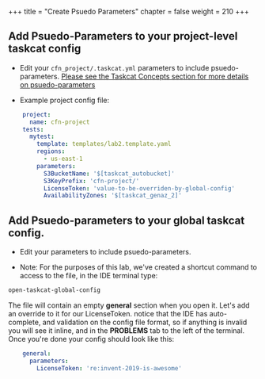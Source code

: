+++
title = "Create Psuedo Parameters"
chapter = false
weight = 210
+++

## Add Psuedo-Parameters to your project-level taskcat config

* Edit your `cfn_project/.taskcat.yml` parameters to include psuedo-parameters.
[Please see the Taskcat Concepts section for more details on psuedo-parameters](../00_concepts.html)

* Example project config file:

```yaml
    project:
      name: cfn-project
    tests:
      mytest:
        template: templates/lab2.template.yaml
        regions:
          - us-east-1
        parameters:
          S3BucketName: '$[taskcat_autobucket]'
          S3KeyPrefix: 'cfn-project/'
          LicenseToken: 'value-to-be-overriden-by-global-config'
          AvailabilityZones: '$[taskcat_genaz_2]'
```

## Add Psuedo-parameters to your global taskcat config.

* Edit your <FILE> parameters to include psuedo-parameters.

* Note: For the purposes of this lab, we've created a shortcut command to access to the 
file, in the IDE terminal type:

```bash
open-taskcat-global-config
```

The file will contain an empty **general** section when you open it. Let's add an 
override to it for our LicenseToken. notice that the IDE has auto-complete, and 
validation on the config file format, so if anything is invalid you will see it inline, 
and in the **PROBLEMS** tab to the left of the terminal. Once you're done your config 
should look like this:

```yaml
    general:
      parameters:
        LicenseToken: 're:invent-2019-is-awesome'
```
